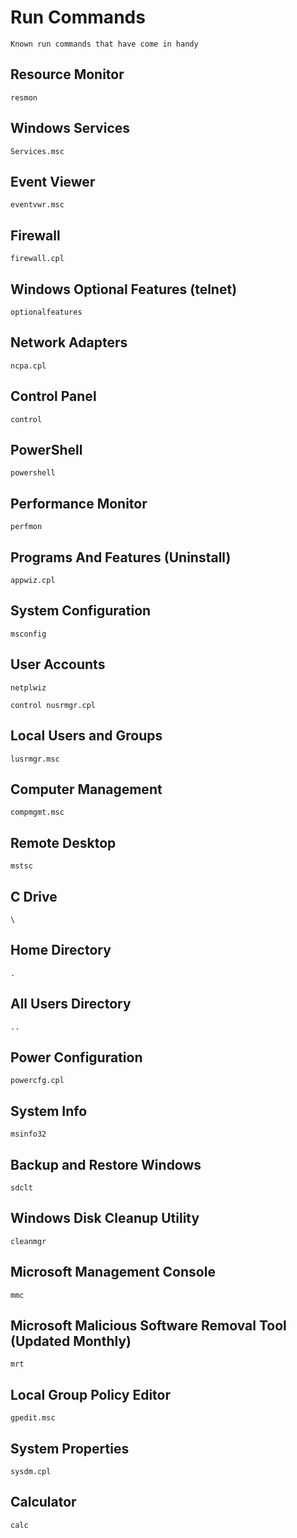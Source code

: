 # Run Commands

    Known run commands that have come in handy
    
## Resource Monitor

    resmon
    
## Windows Services

    Services.msc
    
## Event Viewer

    eventvwr.msc
    
## Firewall

    firewall.cpl
    
## Windows Optional Features (telnet)

    optionalfeatures
    
## Network Adapters

    ncpa.cpl
    
## Control Panel

    control
    
## PowerShell

    powershell 
    
## Performance Monitor

    perfmon
    
## Programs And Features (Uninstall)

    appwiz.cpl
    
## System Configuration
    
    msconfig
    
## User Accounts

    netplwiz

    control nusrmgr.cpl

## Local Users and Groups

    lusrmgr.msc
    
## Computer Management

    compmgmt.msc
    
## Remote Desktop

    mstsc
    
## C Drive

    \
    
## Home Directory

    .
    
## All Users Directory

    ..
    
## Power Configuration

    powercfg.cpl
    
## System Info

    msinfo32
    
## Backup and Restore Windows
    
    sdclt
    
## Windows Disk Cleanup Utility

    cleanmgr
    
## Microsoft Management Console

    mmc
    
## Microsoft Malicious Software Removal Tool (Updated Monthly)

    mrt
    
## Local Group Policy Editor

    gpedit.msc
    
## System Properties

    sysdm.cpl

## Calculator

    calc
    

    